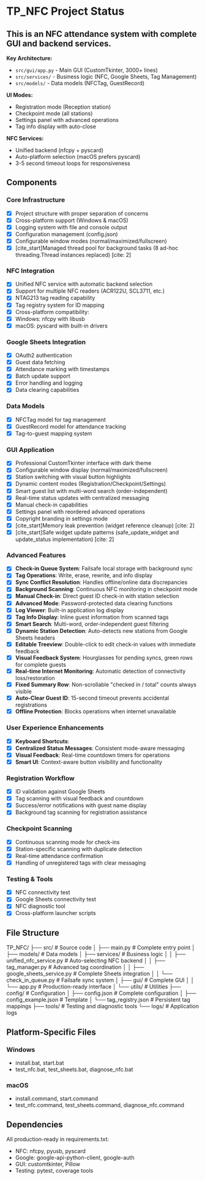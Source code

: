 # TP_NFC Project Status

## This is an NFC attendance system with complete GUI and backend services.

**Key Architecture:**
- `src/gui/app.py` - Main GUI (CustomTkinter, 3000+ lines)
- `src/services/` - Business logic (NFC, Google Sheets, Tag Management)
- `src/models/` - Data models (NFCTag, GuestRecord)

**UI Modes:**
- Registration mode (Reception station)
- Checkpoint mode (all stations)
- Settings panel with advanced operations
- Tag info display with auto-close

**NFC Services:**
- Unified backend (nfcpy + pyscard)
- Auto-platform selection (macOS prefers pyscard)
- 3-5 second timeout loops for responsiveness

## Components

### Core Infrastructure 
- [x] Project structure with proper separation of concerns
- [x] Cross-platform support (Windows & macOS)
- [x] Logging system with file and console output
- [x] Configuration management (config.json)
- [x] Configurable window modes (normal/maximized/fullscreen)
- [x] [cite_start]Managed thread pool for background tasks (8 ad-hoc threading.Thread instances replaced) [cite: 2]

### NFC Integration 
- [x] Unified NFC service with automatic backend selection
- [x] Support for multiple NFC readers (ACR122U, SCL3711, etc.)
- [x] NTAG213 tag reading capability
- [x] Tag registry system for ID mapping
- [x] Cross-platform compatibility:
- [x] Windows: nfcpy with libusb
- [x] macOS: pyscard with built-in drivers

### Google Sheets Integration
- [x] OAuth2 authentication
- [x] Guest data fetching
- [x] Attendance marking with timestamps
- [x] Batch update support
- [x] Error handling and logging
- [x] Data clearing capabilities

### Data Models
- [x] NFCTag model for tag management
- [x] GuestRecord model for attendance tracking
- [x] Tag-to-guest mapping system

### GUI Application
- [x] Professional CustomTkinter interface with dark theme
- [x] Configurable window display (normal/maximized/fullscreen)
- [x] Station switching with visual button highlights
- [x] Dynamic content modes (Registration/Checkpoint/Settings)
- [x] Smart guest list with multi-word search (order-independent)
- [x] Real-time status updates with centralized messaging
- [x] Manual check-in capabilities
- [x] Settings panel with reordered advanced operations
- [x] Copyright branding in settings mode
- [x] [cite_start]Memory leak prevention (widget reference cleanup) [cite: 2]
- [x] [cite_start]Safe widget update patterns (safe_update_widget and update_status implementation) [cite: 2]

### Advanced Features
- [x] **Check-in Queue System**: Failsafe local storage with background sync
- [x] **Tag Operations**: Write, erase, rewrite, and info display
- [x] **Sync Conflict Resolution**: Handles offline/online data discrepancies
- [x] **Background Scanning**: Continuous NFC monitoring in checkpoint mode
- [x] **Manual Check-in**: Direct guest ID check-in with station selection
- [x] **Advanced Mode**: Password-protected data clearing functions
- [x] **Log Viewer**: Built-in application log display
- [x] **Tag Info Display**: Inline guest information from scanned tags
- [x] **Smart Search**: Multi-word, order-independent guest filtering
- [x] **Dynamic Station Detection**: Auto-detects new stations from Google Sheets headers
- [x] **Editable Treeview**: Double-click to edit check-in values with immediate feedback
- [x] **Visual Feedback System**: Hourglasses for pending syncs, green rows for complete guests
- [x] **Real-time Internet Monitoring**: Automatic detection of connectivity loss/restoration
- [x] **Fixed Summary Row**: Non-scrollable "checked in / total" counts always visible
- [x] **Auto-Clear Guest ID**: 15-second timeout prevents accidental registrations
- [x] **Offline Protection**: Blocks operations when internet unavailable

### User Experience Enhancements
- [x] **Keyboard Shortcuts**: 
- [x] **Centralized Status Messages**: Consistent mode-aware messaging
- [x] **Visual Feedback**: Real-time countdown timers for operations
- [x] **Smart UI**: Context-aware button visibility and functionality

### Registration Workflow
- [x] ID validation against Google Sheets
- [x] Tag scanning with visual feedback and countdown
- [x] Success/error notifications with guest name display
- [x] Background tag scanning for registration assistance

### Checkpoint Scanning
- [x] Continuous scanning mode for check-ins
- [x] Station-specific scanning with duplicate detection
- [x] Real-time attendance confirmation
- [x] Handling of unregistered tags with clear messaging

### Testing & Tools
- [x] NFC connectivity test
- [x] Google Sheets connectivity test
- [x] NFC diagnostic tool
- [x] Cross-platform launcher scripts

## File Structure
TP_NFC/
├── src/                        # Source code
│   ├── main.py                # Complete entry point
│   ├── models/                # Data models
│   ├── services/              # Business logic
│   │   ├── unified_nfc_service.py     # Auto-selecting NFC backend
│   │   ├── tag_manager.py             # Advanced tag coordination
│   │   ├── google_sheets_service.py   # Complete Sheets integration
│   │   └── check_in_queue.py          # Failsafe sync system
│   ├── gui/                   # Complete GUI
│   │   └── app.py            # Production-ready interface
│   └── utils/                 # Utilities
├── config/                    # Configuration
│   ├── config.json           # Complete configuration
│   ├── config_example.json   # Template
│   └── tag_registry.json     # Persistent tag mappings
├── tools/                     # Testing and diagnostic tools
└── logs/                      # Application logs


## Platform-Specific Files

### Windows
- install.bat, start.bat
- test_nfc.bat, test_sheets.bat, diagnose_nfc.bat

### macOS  
- install.command, start.command
- test_nfc.command, test_sheets.command, diagnose_nfc.command

## Dependencies
All production-ready in requirements.txt:
- NFC: nfcpy, pyusb, pyscard
- Google: google-api-python-client, google-auth
- GUI: customtkinter, Pillow
- Testing: pytest, coverage tools
